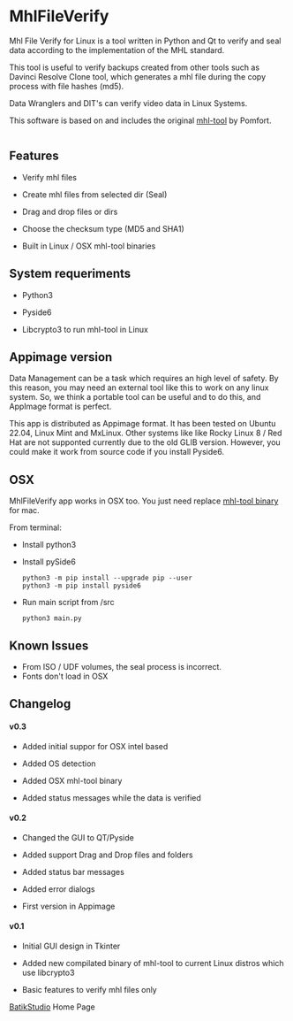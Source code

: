 # MhlFileVerify

Mhl File Verify for Linux is a tool written in Python and Qt to verify and seal data according to the implementation of the MHL standard.

This tool is useful to verify backups created from other tools such as Davinci Resolve Clone tool, which generates a mhl file during the copy process with file hashes (md5).

Data Wranglers and DIT's can verify video data in Linux Systems.

This software is based on and includes the original [mhl-tool](https://github.com/pomfort/mhl-tool) by Pomfort.

<img src="https://batikstudio.com/mhlfileverify/screenshot.png" title="" alt="" data-align="center">

## Features

- Verify mhl files

- Create mhl files from selected dir (Seal)

- Drag and drop files or dirs

- Choose the checksum type (MD5 and SHA1)

- Built in Linux / OSX mhl-tool binaries

## System requeriments

- Python3

- Pyside6

- Libcrypto3 to run mhl-tool in Linux

## Appimage version

Data Management can be a task which requires an high level of safety. By this reason, you may need an external tool like this to work on any linux system. So, we think a portable tool can be useful and to do this, and AppImage format is perfect.

This app is distributed as Appimage format. It has been tested on Ubuntu 22.04, Linux Mint and MxLinux. Other systems like like Rocky Linux 8 / Red Hat are not supponted currently due to the old GLIB version. However, you could make it work from source code if you install Pyside6.

## OSX

MhlFileVerify app works in OSX too. You just need replace [mhl-tool binary](https://pomfort.com/downloads/) for mac.

From terminal:

- Install python3

- Install pySide6
  ```
  python3 -m pip install --upgrade pip --user
  python3 -m pip install pyside6
  ```

- Run main script from /src
  
  `python3 main.py`

## Known Issues

- From ISO / UDF volumes, the seal process is incorrect.
- Fonts don't load in OSX

## Changelog

#### v0.3

- Added initial suppor for OSX intel based

- Added OS detection

- Added OSX mhl-tool binary

- Added status messages while the data is verified

#### v0.2

- Changed the GUI to QT/Pyside

- Added support Drag and Drop files and folders

- Added status bar messages

- Added error dialogs

- First version in Appimage

#### v0.1

- Initial GUI design in Tkinter

- Added new compilated binary of mhl-tool to current Linux distros which use libcrypto3

- Basic features to verify mhl files only





[BatikStudio](https://batikstudio.com) Home Page
